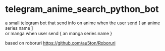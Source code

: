 # telegram_anime_search_python_bot

a small telegram bot that send info on anime when the 
user send [ an anime series name ]  
or manga when user send
{ an manga series name } 

based on roboruri 
https://github.com/au5ton/Roboruri
